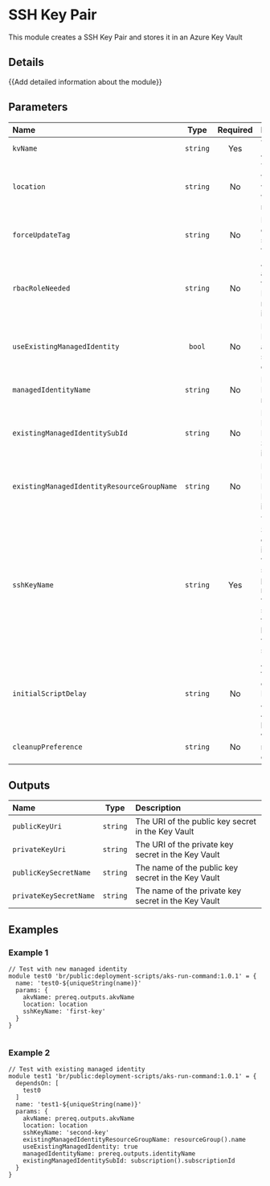 # SSH Key Pair

This module creates a SSH Key Pair and stores it in an Azure Key Vault

## Details

{{Add detailed information about the module}}

## Parameters

| Name                                       | Type     | Required | Description                                                                                                                                                                                                   |
| :----------------------------------------- | :------: | :------: | :------------------------------------------------------------------------------------------------------------------------------------------------------------------------------------------------------------ |
| `kvName`                                   | `string` | Yes      | The name of the Azure Key Vault                                                                                                                                                                               |
| `location`                                 | `string` | No       | The location of the Key Vault and where to deploy the module resources to                                                                                                                                     |
| `forceUpdateTag`                           | `string` | No       | How the deployment script should be forced to execute                                                                                                                                                         |
| `rbacRoleNeeded`                           | `string` | No       | Azure RoleId that are required for the DeploymentScript resource to import images                                                                                                                             |
| `useExistingManagedIdentity`               | `bool`   | No       | Does the Managed Identity already exists, or should be created                                                                                                                                                |
| `managedIdentityName`                      | `string` | No       | Name of the Managed Identity resource                                                                                                                                                                         |
| `existingManagedIdentitySubId`             | `string` | No       | For an existing Managed Identity, the Subscription Id it is located in                                                                                                                                        |
| `existingManagedIdentityResourceGroupName` | `string` | No       | For an existing Managed Identity, the Resource Group it is located in                                                                                                                                         |
| `sshKeyName`                               | `string` | Yes      | The name of the SSH Key to be created.<br />if name is my-virtual-machine-ssh then the private key will be named my-virtual-machine-sshprivate and the public key will be named my-virtual-machine-sshpublic. |
| `initialScriptDelay`                       | `string` | No       | A delay before the script import operation starts. Primarily to allow Azure AAD Role Assignments to propagate                                                                                                 |
| `cleanupPreference`                        | `string` | No       | When the script resource is cleaned up                                                                                                                                                                        |

## Outputs

| Name                   | Type     | Description                                         |
| :--------------------- | :------: | :-------------------------------------------------- |
| `publicKeyUri`         | `string` | The URI of the public key secret in the Key Vault   |
| `privateKeyUri`        | `string` | The URI of the private key secret in the Key Vault  |
| `publicKeySecretName`  | `string` | The name of the public key secret in the Key Vault  |
| `privateKeySecretName` | `string` | The name of the private key secret in the Key Vault |

## Examples

### Example 1

```bicep
// Test with new managed identity
module test0 'br/public:deployment-scripts/aks-run-command:1.0.1' = {
  name: 'test0-${uniqueString(name)}'
  params: {
    akvName: prereq.outputs.akvName
    location: location
    sshKeyName: 'first-key'
  }
}


```

### Example 2

```bicep
// Test with existing managed identity
module test1 'br/public:deployment-scripts/aks-run-command:1.0.1' = {
  dependsOn: [
    test0
  ]
  name: 'test1-${uniqueString(name)}'
  params: {
    akvName: prereq.outputs.akvName
    location: location
    sshKeyName: 'second-key'
    existingManagedIdentityResourceGroupName: resourceGroup().name
    useExistingManagedIdentity: true
    managedIdentityName: prereq.outputs.identityName
    existingManagedIdentitySubId: subscription().subscriptionId
  }
}
```